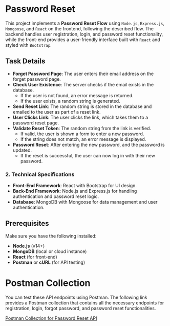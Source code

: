 # Password Reset 

This project implements a **Password Reset Flow** using `Node.js`, `Express.js`, `Mongoose`, and `React` on the frontend, following the described flow. The backend handles user registration, login, and password reset functionality, while the front-end provides a user-friendly interface built with `React` and styled with `Bootstrap`.

## Task Details

- **Forget Password Page**: The user enters their email address on the forget password page.
- **Check User Existence**: The server checks if the email exists in the database.
  - If the user is not found, an error message is returned.
  - If the user exists, a random string is generated.
- **Send Reset Link**: The random string is stored in the database and emailed to the user as part of a reset link.
- **User Clicks Link**: The user clicks the link, which takes them to a password reset page.
- **Validate Reset Token**: The random string from the link is verified.
  - If valid, the user is shown a form to enter a new password.
  - If the string does not match, an error message is displayed.
- **Password Reset**: After entering the new password, and the password is updated.
  - If the reset is successful, the user can now log in with their new password.

### 2. Technical Specifications

- **Front-End Framework**: React with Bootstrap for UI design.
- **Back-End Framework**: Node.js and Express.js for handling authentication and password reset logic.
- **Database**: MongoDB with Mongoose for data management and user authentication.

## Prerequisites

Make sure you have the following installed:

- **Node.js** (v14+)
- **MongoDB** (local or cloud instance)
- **React** (for front-end)
- **Postman** or **cURL** (for API testing)

# Postman Collection

You can test these API endpoints using Postman. The following link provides a Postman collection that contains all the necessary endpoints for registration, login, forgot password, and password reset functionalities.

[Postman Collection for Password Reset API](https://documenter.getpostman.com/view/39168825/2sAY4vgND2)
